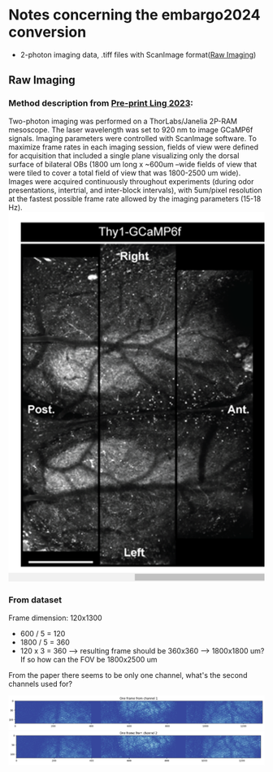 # Notes concerning the embargo2024 conversion
* 2-photon imaging data, .tiff files with ScanImage format([Raw Imaging](#raw-imaging))

## Raw Imaging 
### Method description from [Pre-print Ling 2023](https://www.biorxiv.org/content/10.1101/2023.04.24.538157v2):
Two-photon imaging was performed on a ThorLabs/Janelia 2P-RAM mesoscope. The laser wavelength was set to 920 nm to image GCaMP6f signals. Imaging parameters were controlled with ScanImage software. To maximize frame rates in each imaging session, fields of view were defined for acquisition that included a single plane visualizing only the dorsal surface of bilateral OBs (1800 um long x ~600um –wide fields of view that were tiled to cover a total field of view that was 1800-2500 um wide). Images were acquired continuously throughout experiments (during odor presentations, intertrial, and inter-block intervals), with 5um/pixel resolution at the fastest possible frame rate allowed by the imaging parameters (15-18 Hz). 
![alt text](frame_tiled.png)
### From dataset
Frame dimension: 120x1300
 - 600 / 5 = 120 
 - 1800 / 5 = 360
 - 120 x 3 = 360
--> resulting frame should be 360x360 --> 1800x1800 um? If so how can the FOV be 1800x2500 um

From the paper there seems to be only one channel, what's the second channels used for?

![alt text](frame_channel_1.png)
![alt text](frame_channel_2.png)
